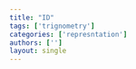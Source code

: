 ```yaml
---
title: "ID"
tags: ['trignometry']
categories: ['represntation']
authors: ['']
layout: single
---
```

